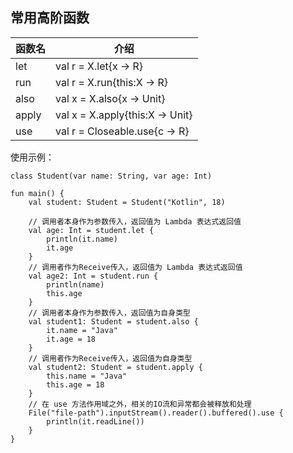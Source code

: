 ## 常用高阶函数

| 函数名 | 介绍                            |
| ------ | ------------------------------- |
| let    | val r = X.let{x -> R}           |
| run    | val r = X.run{this:X -> R}      |
| also   | val x = X.also{x -> Unit}       |
| apply  | val x = X.apply{this:X -> Unit} |
| use    | val r = Closeable.use{c -> R}   |

使用示例：

    class Student(var name: String, var age: Int)

    fun main() {
        val student: Student = Student("Kotlin", 18)

        // 调用者本身作为参数传入，返回值为 Lambda 表达式返回值
        val age: Int = student.let {
            println(it.name)
            it.age
        }
        // 调用者作为Receive传入，返回值为 Lambda 表达式返回值
        val age2: Int = student.run {
            println(name)
            this.age
        }
        // 调用者本身作为参数传入，返回值为自身类型
        val student1: Student = student.also {
            it.name = "Java"
            it.age = 18
        }
        // 调用者作为Receive传入，返回值为自身类型
        val student2: Student = student.apply {
            this.name = "Java"
            this.age = 18
        }
        // 在 use 方法作用域之外，相关的IO流和异常都会被释放和处理
        File("file-path").inputStream().reader().buffered().use {
            println(it.readLine())
        }
    }
